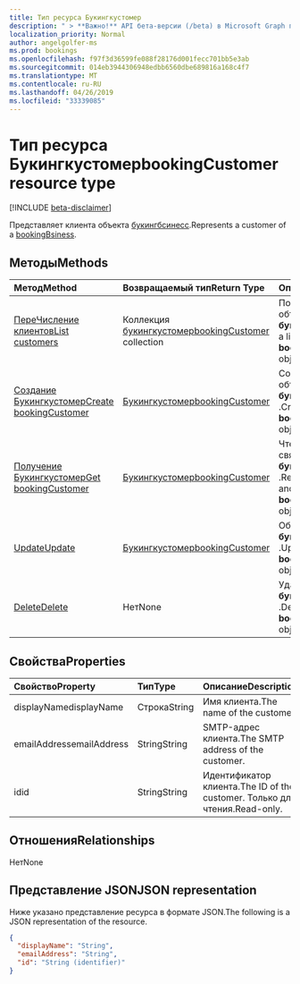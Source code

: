 ```yaml
---
title: Тип ресурса Букингкустомер
description: " > **Важно!** API бета-версии (/beta) в Microsoft Graph проходят тестирование и могут быть изменены. Использование этих API в производственных приложениях не поддерживается."
localization_priority: Normal
author: angelgolfer-ms
ms.prod: bookings
ms.openlocfilehash: f97f3d36599fe088f28176d001fecc701bb5e3ab
ms.sourcegitcommit: 014eb3944306948edbb6560dbe689816a168c4f7
ms.translationtype: MT
ms.contentlocale: ru-RU
ms.lasthandoff: 04/26/2019
ms.locfileid: "33339085"
---
```

# <a name="bookingcustomer-resource-type"></a><span data-ttu-id="5de97-104">Тип ресурса Букингкустомер</span><span class="sxs-lookup"><span data-stu-id="5de97-104">bookingCustomer resource type</span></span>

 [!INCLUDE [beta-disclaimer](../../includes/beta-disclaimer.md)]
 
<span data-ttu-id="5de97-105">Представляет клиента объекта [букингбсинесс](bookingbusiness.md).</span><span class="sxs-lookup"><span data-stu-id="5de97-105">Represents a customer of a [bookingBsiness](bookingbusiness.md).</span></span>


## <a name="methods"></a><span data-ttu-id="5de97-106">Методы</span><span class="sxs-lookup"><span data-stu-id="5de97-106">Methods</span></span>

| <span data-ttu-id="5de97-107">Метод</span><span class="sxs-lookup"><span data-stu-id="5de97-107">Method</span></span>           | <span data-ttu-id="5de97-108">Возвращаемый тип</span><span class="sxs-lookup"><span data-stu-id="5de97-108">Return Type</span></span>    |<span data-ttu-id="5de97-109">Описание</span><span class="sxs-lookup"><span data-stu-id="5de97-109">Description</span></span>|
|:---------------|:--------|:----------|
|[<span data-ttu-id="5de97-110">ПереЧисление клиентов</span><span class="sxs-lookup"><span data-stu-id="5de97-110">List customers</span></span>](../api/bookingbusiness-list-customers.md) | <span data-ttu-id="5de97-111">Коллекция [букингкустомер](bookingcustomer.md)</span><span class="sxs-lookup"><span data-stu-id="5de97-111">[bookingCustomer](bookingcustomer.md) collection</span></span> | <span data-ttu-id="5de97-112">Получение списка объектов **букингкустомер** .</span><span class="sxs-lookup"><span data-stu-id="5de97-112">Get a list of **bookingCustomer** objects.</span></span> |
|[<span data-ttu-id="5de97-113">Создание Букингкустомер</span><span class="sxs-lookup"><span data-stu-id="5de97-113">Create bookingCustomer</span></span>](../api/bookingbusiness-post-customers.md) | [<span data-ttu-id="5de97-114">Букингкустомер</span><span class="sxs-lookup"><span data-stu-id="5de97-114">bookingCustomer</span></span>](bookingcustomer.md) | <span data-ttu-id="5de97-115">Создание нового объекта **букингкустомер** .</span><span class="sxs-lookup"><span data-stu-id="5de97-115">Create a new **bookingCustomer** object.</span></span> |
|[<span data-ttu-id="5de97-116">Получение Букингкустомер</span><span class="sxs-lookup"><span data-stu-id="5de97-116">Get bookingCustomer</span></span>](../api/bookingcustomer-get.md) | [<span data-ttu-id="5de97-117">Букингкустомер</span><span class="sxs-lookup"><span data-stu-id="5de97-117">bookingCustomer</span></span>](bookingcustomer.md) |<span data-ttu-id="5de97-118">Чтение свойств и связей объекта **букингкустомер** .</span><span class="sxs-lookup"><span data-stu-id="5de97-118">Read the properties and relationships of a **bookingCustomer** object.</span></span>|
|[<span data-ttu-id="5de97-119">Update</span><span class="sxs-lookup"><span data-stu-id="5de97-119">Update</span></span>](../api/bookingcustomer-update.md) | [<span data-ttu-id="5de97-120">Букингкустомер</span><span class="sxs-lookup"><span data-stu-id="5de97-120">bookingCustomer</span></span>](bookingcustomer.md) |<span data-ttu-id="5de97-121">Обновление объекта **букингкустомер** .</span><span class="sxs-lookup"><span data-stu-id="5de97-121">Update a **bookingCustomer** object.</span></span> |
|[<span data-ttu-id="5de97-122">Delete</span><span class="sxs-lookup"><span data-stu-id="5de97-122">Delete</span></span>](../api/bookingcustomer-delete.md) | <span data-ttu-id="5de97-123">Нет</span><span class="sxs-lookup"><span data-stu-id="5de97-123">None</span></span> |<span data-ttu-id="5de97-124">Удаление объекта **букингкустомер** .</span><span class="sxs-lookup"><span data-stu-id="5de97-124">Delete a **bookingCustomer** object.</span></span> |

## <a name="properties"></a><span data-ttu-id="5de97-125">Свойства</span><span class="sxs-lookup"><span data-stu-id="5de97-125">Properties</span></span>
| <span data-ttu-id="5de97-126">Свойство</span><span class="sxs-lookup"><span data-stu-id="5de97-126">Property</span></span>     | <span data-ttu-id="5de97-127">Тип</span><span class="sxs-lookup"><span data-stu-id="5de97-127">Type</span></span>   |<span data-ttu-id="5de97-128">Описание</span><span class="sxs-lookup"><span data-stu-id="5de97-128">Description</span></span>|
|:---------------|:--------|:----------|
|<span data-ttu-id="5de97-129">displayName</span><span class="sxs-lookup"><span data-stu-id="5de97-129">displayName</span></span>|<span data-ttu-id="5de97-130">Строка</span><span class="sxs-lookup"><span data-stu-id="5de97-130">String</span></span>|<span data-ttu-id="5de97-131">Имя клиента.</span><span class="sxs-lookup"><span data-stu-id="5de97-131">The name of the customer.</span></span>|
|<span data-ttu-id="5de97-132">emailAddress</span><span class="sxs-lookup"><span data-stu-id="5de97-132">emailAddress</span></span>|<span data-ttu-id="5de97-133">String</span><span class="sxs-lookup"><span data-stu-id="5de97-133">String</span></span>|<span data-ttu-id="5de97-134">SMTP-адрес клиента.</span><span class="sxs-lookup"><span data-stu-id="5de97-134">The SMTP address of the customer.</span></span>|
|<span data-ttu-id="5de97-135">id</span><span class="sxs-lookup"><span data-stu-id="5de97-135">id</span></span>|<span data-ttu-id="5de97-136">String</span><span class="sxs-lookup"><span data-stu-id="5de97-136">String</span></span>| <span data-ttu-id="5de97-137">Идентификатор клиента.</span><span class="sxs-lookup"><span data-stu-id="5de97-137">The ID of the customer.</span></span> <span data-ttu-id="5de97-138">Только для чтения.</span><span class="sxs-lookup"><span data-stu-id="5de97-138">Read-only.</span></span>|

## <a name="relationships"></a><span data-ttu-id="5de97-139">Отношения</span><span class="sxs-lookup"><span data-stu-id="5de97-139">Relationships</span></span>
<span data-ttu-id="5de97-140">Нет</span><span class="sxs-lookup"><span data-stu-id="5de97-140">None</span></span>


## <a name="json-representation"></a><span data-ttu-id="5de97-141">Представление JSON</span><span class="sxs-lookup"><span data-stu-id="5de97-141">JSON representation</span></span>

<span data-ttu-id="5de97-142">Ниже указано представление ресурса в формате JSON.</span><span class="sxs-lookup"><span data-stu-id="5de97-142">The following is a JSON representation of the resource.</span></span>

<!-- {
  "blockType": "resource",
  "optionalProperties": [

  ],
  "@odata.type": "microsoft.graph.bookingCustomer"
}-->

```json
{
  "displayName": "String",
  "emailAddress": "String",
  "id": "String (identifier)"
}

```

<!-- uuid: 8fcb5dbc-d5aa-4681-8e31-b001d5168d79
2015-10-25 14:57:30 UTC -->
<!--
{
  "type": "#page.annotation",
  "description": "bookingCustomer resource",
  "keywords": "",
  "section": "documentation",
  "tocPath": "",
  "suppressions": []
}
-->
